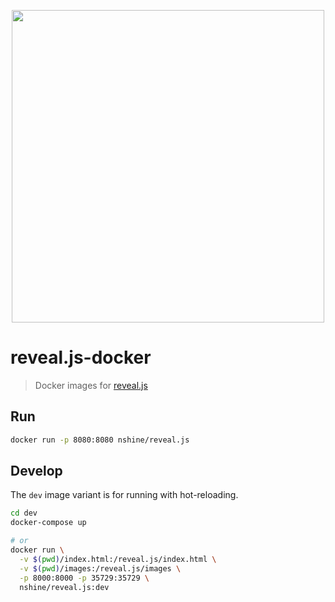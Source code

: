 <p align="center"><img width="500" src="https://i.imgur.com/ijQpv6z.png"></p>

# reveal.js-docker


>Docker images for [reveal.js]

## Run

```bash
docker run -p 8080:8080 nshine/reveal.js
```

## Develop

The `dev` image variant is for running with hot-reloading.

```bash
cd dev
docker-compose up

# or
docker run \
  -v $(pwd)/index.html:/reveal.js/index.html \
  -v $(pwd)/images:/reveal.js/images \
  -p 8000:8000 -p 35729:35729 \
  nshine/reveal.js:dev
```

[reveal.js]:https://github.com/hakimel/reveal.js/
